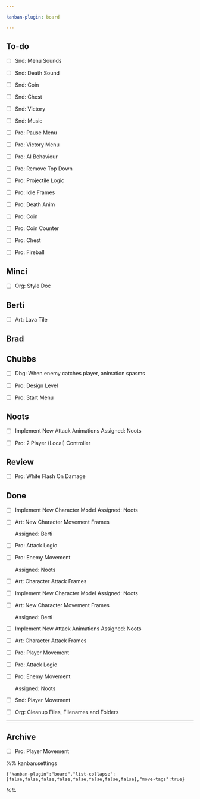 ```yaml
---

kanban-plugin: board

---
```


## To-do

- [ ] Snd: Menu Sounds
- [ ] Snd: Death Sound
- [ ] Snd: Coin
- [ ] Snd: Chest
- [ ] Snd: Victory
- [ ] Snd: Music
- [ ] Pro: Pause Menu
- [ ] Pro: Victory Menu
- [ ] Pro: AI Behaviour
- [ ] Pro: Remove Top Down
- [ ] Pro: Projectile Logic
- [ ] Pro: Idle Frames
- [ ] Pro: Death Anim
- [ ] Pro: Coin
- [ ] Pro: Coin Counter
- [ ] Pro: Chest
- [ ] Pro: Fireball


## Minci

- [ ] Org: Style Doc


## Berti

- [ ] Art: Lava Tile


## Brad



## Chubbs

- [ ] Dbg: When enemy catches player, animation spasms
- [ ] Pro: Design Level
- [ ] Pro:  Start Menu


## Noots

- [ ] Implement New Attack Animations
	Assigned: Noots
- [ ] Pro: 2 Player (Local) Controller


## Review

- [ ] Pro: White Flash On Damage


## Done

- [ ] Implement New Character Model
	Assigned: Noots
- [ ] Art: New Character Movement Frames
	
	Assigned: Berti
- [ ] Pro: Attack Logic
- [ ] Pro: Enemy Movement
	
	Assigned: Noots
- [ ] Art: Character Attack Frames
- [ ] Implement New Character Model
	Assigned: Noots
- [ ] Art: New Character Movement Frames
	
	Assigned: Berti
- [ ] Implement New Attack Animations
	Assigned: Noots
- [ ] Art: Character Attack Frames
- [ ] Pro: Player Movement
- [ ] Pro: Attack Logic
- [ ] Pro: Enemy Movement
	
	Assigned: Noots
- [ ] Snd: Player Movement
- [ ] Org: Cleanup Files, Filenames and Folders


***

## Archive

- [ ] Pro: Player Movement

%% kanban:settings
```
{"kanban-plugin":"board","list-collapse":[false,false,false,false,false,false,false,false],"move-tags":true}
```
%%